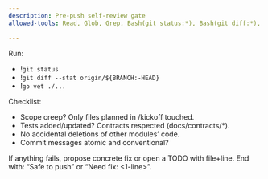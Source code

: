 ```yaml
---
description: Pre-push self-review gate
allowed-tools: Read, Glob, Grep, Bash(git status:*), Bash(git diff:*), Bash(go test:*), Bash(go vet:*)

---
```


Run:
- !`git status`
- !`git diff --stat origin/${BRANCH:-HEAD}`
- !`go vet ./...`

Checklist:
- Scope creep? Only files planned in /kickoff touched.
- Tests added/updated? Contracts respected (docs/contracts/*).
- No accidental deletions of other modules’ code.
- Commit messages atomic and conventional?

If anything fails, propose concrete fix or open a TODO with file+line.
End with: “Safe to push” or “Need fix: <1-line>”.
